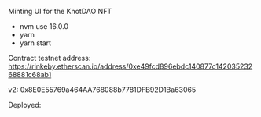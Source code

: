 Minting UI for the KnotDAO NFT

- nvm use 16.0.0
- yarn
- yarn start

Contract testnet address:
https://rinkeby.etherscan.io/address/0xe49fcd896ebdc140877c14203523268881c68ab1

v2: 0x8E0E55769a464AA768088b7781DFB92D1Ba63065

Deployed:

